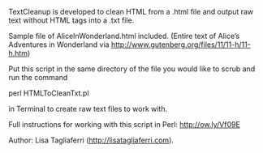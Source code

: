 TextCleanup is developed to clean HTML from a .html file and output raw text without HTML tags into a .txt file. 

Sample file of AliceInWonderland.html included.
(Entire text of Alice’s Adventures in Wonderland via http://www.gutenberg.org/files/11/11-h/11-h.htm) 

Put this script in the same directory of the file you would like to scrub and run the command 

perl HTMLToCleanTxt.pl

in Terminal to create raw text files to work with.

Full instructions for working with this script in Perl: http://ow.ly/Vf09E

Author: Lisa Tagliaferri (http://lisatagliaferri.com).
